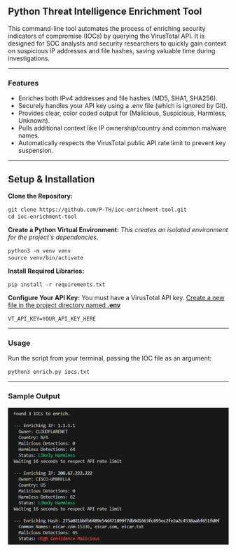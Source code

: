 ## Python Threat Intelligence Enrichment Tool

This command-line tool automates the process of enriching security indicators of compromise (IOCs) by querying the VirusTotal API. It is designed for SOC analysts and security researchers to quickly gain context on suspicious IP addresses and file hashes, saving valuable time during investigations.

---

### Features

- Enriches both IPv4 addresses and file hashes (MD5, SHA1, SHA256).
- Securely handles your API key using a .env file (which is ignored by Git).
- Provides clear, color coded output for (Malicious, Suspicious, Harmless, Unknown).
- Pulls additional context like IP ownership/country and common malware names.
- Automatically respects the VirusTotal public API rate limit to prevent key suspension.

---

## Setup & Installation

**Clone the Repository:**

    git clone https://github.com/P-TH/ioc-enrichment-tool.git
    cd ioc-enrichment-tool

**Create a Python Virtual Environment:**
_This creates an isolated environment for the project's dependencies._

    python3 -m venv venv
    source venv/bin/activate

**Install Required Libraries:**

    pip install -r requirements.txt

**Configure Your API Key:**
You must have a VirusTotal API key. <ins>Create a new file in the project directory named **.env** </ins>

    VT_API_KEY=YOUR_API_KEY_HERE

---

### Usage

Run the script from your terminal, passing the IOC file as an argument:

    python3 enrich.py iocs.txt

---

### Sample Output

![Sample Output](./sample-output.png)
